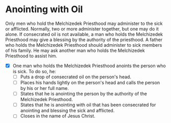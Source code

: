 # Anointing with Oil
Only men who hold the Melchizedek Priesthood may administer to the sick or afflicted. Normally, two or more administer together, but one may do it alone. If consecrated oil is not available, a man who holds the Melchizedek Priesthood may give a blessing by the authority of the priesthood. A father who holds the Melchizedek Priesthood should administer to sick members of his family. He may ask another man who holds the Melchizedek Priesthood to assist him.

-[x] One man who holds the Melchizedek Priesthood anoints the person who is sick. To do so, he:
  -[ ] Puts a drop of consecrated oil on the person's head.
  -[ ] Places his hands lightly on the person's head and calls the person by his or her full name.
  -[ ] States that he is anointing the person by the authority of the Melchizedek Priesthood.
  -[ ] States that he is anointing with oil that has been consecrated for anointing and blessing the sick and afflicted.
  -[ ] Closes in the name of Jesus Christ.
